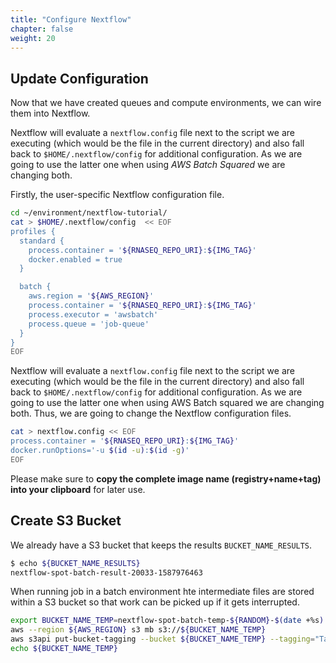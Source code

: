 ```yaml
---
title: "Configure Nextflow"
chapter: false
weight: 20
---
```


## Update Configuration

Now that we have created queues and compute environments, we can wire them into Nextflow.

Nextflow will evaluate a `nextflow.config` file next to the script we are executing (which would be the file in the current directory) and also fall back to `$HOME/.nextflow/config` for additional configuration. As we are going to use the latter one when using *AWS Batch Squared* we are changing both.

Firstly, the user-specific Nextflow configuration file.

```bash
cd ~/environment/nextflow-tutorial/
cat > $HOME/.nextflow/config  << EOF
profiles {
  standard {
    process.container = '${RNASEQ_REPO_URI}:${IMG_TAG}'
    docker.enabled = true
  }

  batch {
    aws.region = '${AWS_REGION}'
    process.container = '${RNASEQ_REPO_URI}:${IMG_TAG}'
    process.executor = 'awsbatch'
    process.queue = 'job-queue'
  }
}
EOF
```

Nextflow will evaluate a `nextflow.config` file next to the script we are executing (which would be the file in the current directory) and also fall back to `$HOME/.nextflow/config` for additional configuration. As we are going to use the latter one when using AWS Batch squared we are changing both.
Thus, we are going to change the Nextflow configuration files.

```bash
cat > nextflow.config << EOF
process.container = '${RNASEQ_REPO_URI}:${IMG_TAG}'
docker.runOptions='-u $(id -u):$(id -g)'
EOF
```

Please make sure to **copy the complete image name (registry+name+tag) into your clipboard** for later use.

## Create S3 Bucket

We already have a S3 bucket that keeps the results `BUCKET_NAME_RESULTS`.

```bash
$ echo ${BUCKET_NAME_RESULTS}
nextflow-spot-batch-result-20033-1587976463
```

When running job in a batch environment hte intermediate files are stored within a S3 bucket so that work can be picked up if it gets interrupted.

```bash
export BUCKET_NAME_TEMP=nextflow-spot-batch-temp-${RANDOM}-$(date +%s)
aws --region ${AWS_REGION} s3 mb s3://${BUCKET_NAME_TEMP}
aws s3api put-bucket-tagging --bucket ${BUCKET_NAME_TEMP} --tagging="TagSet=[{Key=nextflow-workshop,Value=true}]"
echo ${BUCKET_NAME_TEMP}
```
